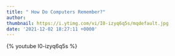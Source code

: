 ```yaml
---
title: " How Do Computers Remember?"
author: 
thumbnail: https://i.ytimg.com/vi/I0-izyq6q5s/mqdefault.jpg
date: '2021-12-02 18:27:11 +0000'
---
```


{% youtube I0-izyq6q5s %}